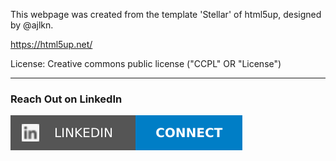 This webpage was created from the template 'Stellar' of html5up, designed by @ajlkn.

https://html5up.net/

License: Creative commons public license ("CCPL" OR "License")

***
### Reach Out on LinkedIn

[![](https://github.com/msizimkhize/msizimkhize.github.io/blob/master/images/68747470733a2f2f696d672e736869656c64732e696f2f62616467652f4c696e6b6564496e2d436f6e6e6563742d626c75653f7374796c653d666f722d7468652d6261646765266c6f676f3d6c696e6b6564696e.svg)](https://www.linkedin.com/in/msizimkhize/)
